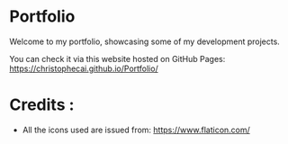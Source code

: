 # Portfolio
Welcome to my portfolio, showcasing some of my development projects.

You can check it via this website hosted on GitHub Pages:
https://christophecai.github.io/Portfolio/

# Credits :
- All the icons used are issued from: 
https://www.flaticon.com/ 